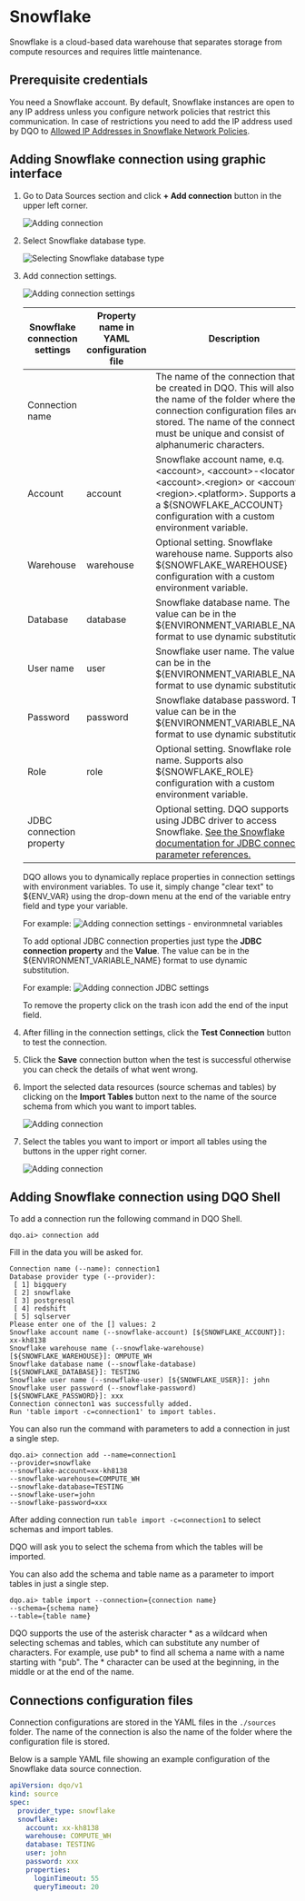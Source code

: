 # Snowflake

Snowflake is a cloud-based data warehouse that separates storage from compute resources and requires little maintenance.

## Prerequisite credentials

You need a Snowflake account. By default, Snowflake instances are open to any IP address unless you configure network 
policies that restrict this communication. In case of restrictions you need to add the IP address used by DQO to 
[Allowed IP Addresses in Snowflake Network Policies](https://docs.snowflake.com/en/user-guide/network-policies#modifying-network-policies).

## Adding Snowflake connection using graphic interface

1. Go to Data Sources section and click **+ Add connection** button in the upper left corner.

    ![Adding connection](https://docs.dqo.ai/docs/images/working-with-dqo/adding-connections/adding-connection.jpg)

2. Select Snowflake database type.

     ![Selecting Snowflake database type](https://docs.dqo.ai/docs/images/working-with-dqo/adding-connections/adding-connection-snowflake.jpg)

3. Add connection settings.

    ![Adding connection settings](https://docs.dqo.ai/docs/images/working-with-dqo/adding-connections/connection-settings-snowflake.jpg)

    | Snowflake connection settings | Property name in YAML configuration file | Description                                                                                                                                                                                                                                              | 
    |-------------------------------|----------------------------------------------------------------------------------------------------------------------------------------------------------------------------------------------------------------------------------------------------------|-----------------------------------------------------------------------------------------------------------------------------------------------------------------------------------------------------------------------------------------------------------|
    | Connection name               |                                          | The name of the connection that will be created in DQO. This will also be the name of the folder where the connection configuration files are stored. The name of the connection must be unique and consist of alphanumeric characters.                  |
    | Account                       | account                                  | Snowflake account name, e.q. &lt;account&gt;, &lt;account&gt;-&lt;locator&gt;, &lt;account&gt;.&lt;region&gt; or &lt;account&gt;.&lt;region&gt;.&lt;platform&gt;. Supports also a ${SNOWFLAKE_ACCOUNT} configuration with a custom environment variable. |
    | Warehouse                     | warehouse                                | Optional setting. Snowflake warehouse name.  Supports also a ${SNOWFLAKE_WAREHOUSE} configuration with a custom environment variable.                                                                                                                    |
    | Database                      | database                                 | Snowflake database name. The value can be in the ${ENVIRONMENT_VARIABLE_NAME} format to use dynamic substitution.                                                                                                                                        |
    | User name                     | user                                     | Snowflake user name. The value can be in the ${ENVIRONMENT_VARIABLE_NAME} format to use dynamic substitution.                                                                                                                                            |
    | Password                      | password                                 | Snowflake database password. The value can be in the ${ENVIRONMENT_VARIABLE_NAME} format to use dynamic substitution.                                                                                                                                    |
    | Role                          | role                                     | Optional setting. Snowflake role name.  Supports also ${SNOWFLAKE_ROLE} configuration with a custom environment variable.                                                                                                                                |
    | JDBC connection property      |                                          | Optional setting. DQO supports using JDBC driver to access Snowflake. [See the Snowflake documentation for JDBC connection parameter references.](https://docs.snowflake.com/en/developer-guide/jdbc/jdbc-parameters)                                    |

    DQO allows you to dynamically replace properties in connection settings with environment variables. To use it, simply
    change "clear text" to ${ENV_VAR} using the drop-down menu at the end of the variable entry field and type your variable.

    For example:
    ![Adding connection settings - environmnetal variables](https://docs.dqo.ai/docs/images/working-with-dqo/adding-connections/connection-settings-snowflake-envvar.jpg)

    To add optional JDBC connection properties just type the **JDBC connection property** and the **Value**. The value 
    can be in the ${ENVIRONMENT_VARIABLE_NAME} format to use dynamic substitution.   
    
    For example:
    ![Adding connection JDBC settings](https://docs.dqo.ai/docs/images/working-with-dqo/adding-connections/connection-settings-JDBC-properties.jpg)

    To remove the property click on the trash icon add the end of the input field. 


4. After filling in the connection settings, click the **Test Connection** button to test the connection.
5. Click the **Save** connection button when the test is successful otherwise you can check the details of what went wrong.
6. Import the selected data resources (source schemas and tables) by clicking on the **Import Tables** button next to
   the name of the source schema from which you want to import tables.

    ![Adding connection](https://docs.dqo.ai/docs/images/working-with-dqo/adding-connections/importing-schemas.jpg)

7. Select the tables you want to import or import all tables using the buttons in the upper right corner.

    ![Adding connection](https://docs.dqo.ai/docs/images/working-with-dqo/adding-connections/importing-tables.jpg)

## Adding Snowflake connection using DQO Shell

To add a connection run the following command in DQO Shell.
```
dqo.ai> connection add
```

Fill in the data you will be asked for.

``` 
Connection name (--name): connection1
Database provider type (--provider):
 [ 1] bigquery
 [ 2] snowflake
 [ 3] postgresql
 [ 4] redshift
 [ 5] sqlserver
Please enter one of the [] values: 2
Snowflake account name (--snowflake-account) [${SNOWFLAKE_ACCOUNT}]: xx-kh8138
Snowflake warehouse name (--snowflake-warehouse) [${SNOWFLAKE_WAREHOUSE}]: OMPUTE_WH
Snowflake database name (--snowflake-database) [${SNOWFLAKE_DATABASE}]: TESTING
Snowflake user name (--snowflake-user) [${SNOWFLAKE_USER}]: john
Snowflake user password (--snowflake-password) [${SNOWFLAKE_PASSWORD}]: xxx
Connection connecton1 was successfully added.
Run 'table import -c=connection1' to import tables.
```

You can also run the command with parameters to add a connection in just a single step.

```
dqo.ai> connection add --name=connection1 
--provider=snowflake 
--snowflake-account=xx-kh8138 
--snowflake-warehouse=COMPUTE_WH
--snowflake-database=TESTING
--snowflake-user=john
--snowflake-password=xxx
```

After adding connection run `table import -c=connection1` to select schemas and import tables.

DQO will ask you to select the schema from which the tables will be imported.

You can also add the schema and table name as a parameter to import tables in just a single step.

```
dqo.ai> table import --connection={connection name} 
--schema={schema name}
--table={table name}
```
DQO supports the use of the asterisk character * as a wildcard when selecting schemas and tables, which can substitute
any number of characters. For example, use  pub* to find all schema a name with a name starting with "pub". The *
character can be used at the beginning, in the middle or at the end of the name.

## Connections configuration files

Connection configurations are stored in the YAML files in the `./sources` folder. The name of the connection is also
the name of the folder where the configuration file is stored.

Below is a sample YAML file showing an example configuration of the Snowflake data source connection.


``` yaml
apiVersion: dqo/v1
kind: source
spec:
  provider_type: snowflake
  snowflake:
    account: xx-kh8138
    warehouse: COMPUTE_WH
    database: TESTING
    user: john
    password: xxx
    properties:
      loginTimeout: 55
      queryTimeout: 20
```